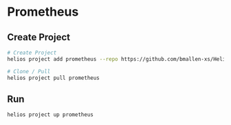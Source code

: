 # Prometheus

## Create Project

```sh
# Create Project
helios project add prometheus --repo https://github.com/bmallen-xs/Helios-Services --ref main --path prometheus

# Clone / Pull
helios project pull prometheus
```

## Run

```sh
helios project up prometheus
```
